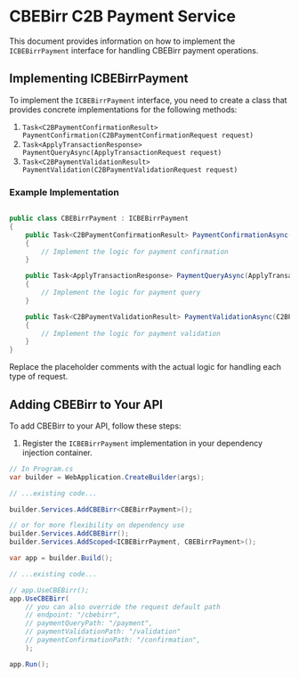 # CBEBirr C2B Payment Service

This document provides information on how to implement the `ICBEBirrPayment` interface for handling CBEBirr payment operations.

## Implementing ICBEBirrPayment

To implement the `ICBEBirrPayment` interface, you need to create a class that provides concrete implementations for the following methods:

1. `Task<C2BPaymentConfirmationResult> PaymentConfirmation(C2BPaymentConfirmationRequest request)`
2. `Task<ApplyTransactionResponse> PaymentQueryAsync(ApplyTransactionRequest request)`
3. `Task<C2BPaymentValidationResult> PaymentValidation(C2BPaymentValidationRequest request)`

### Example Implementation

```csharp

public class CBEBirrPayment : ICBEBirrPayment
{
    public Task<C2BPaymentConfirmationResult> PaymentConfirmationAsync(C2BPaymentConfirmationRequest request)
    {
        // Implement the logic for payment confirmation
    }

    public Task<ApplyTransactionResponse> PaymentQueryAsync(ApplyTransactionRequest request)
    {
        // Implement the logic for payment query
    }

    public Task<C2BPaymentValidationResult> PaymentValidationAsync(C2BPaymentValidationRequest request)
    {
        // Implement the logic for payment validation
    }
}
```

Replace the placeholder comments with the actual logic for handling each type of request.

## Adding CBEBirr to Your API

To add CBEBirr to your API, follow these steps:

1. Register the `ICBEBirrPayment` implementation in your dependency injection container.

```csharp
// In Program.cs
var builder = WebApplication.CreateBuilder(args);

// ...existing code...

builder.Services.AddCBEBirr<CBEBirrPayment>();

// or for more flexibility on dependency use
builder.Services.AddCBEBirr();
builder.Services.AddScoped<ICBEBirrPayment, CBEBirrPayment>();

var app = builder.Build();

// ...existing code...

// app.UseCBEBirr();
app.UseCBEBirr(
    // you can also override the request default path
    // endpoint: "/cbebirr",
    // paymentQueryPath: "/payment",
    // paymentValidationPath: "/validation"
    // paymentConfirmationPath: "/confirmation",
    );

app.Run();
```
